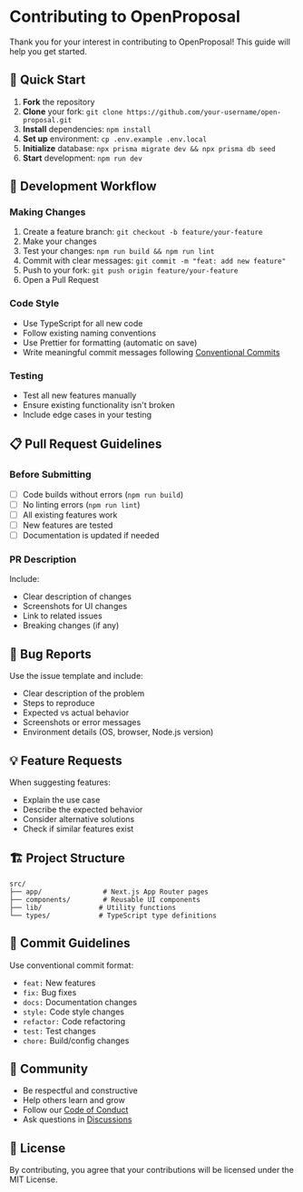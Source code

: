 # Contributing to OpenProposal

Thank you for your interest in contributing to OpenProposal! This guide will help you get started.

## 🚀 Quick Start

1. **Fork** the repository
2. **Clone** your fork: `git clone https://github.com/your-username/open-proposal.git`
3. **Install** dependencies: `npm install`
4. **Set up** environment: `cp .env.example .env.local`
5. **Initialize** database: `npx prisma migrate dev && npx prisma db seed`
6. **Start** development: `npm run dev`

## 🔧 Development Workflow

### Making Changes

1. Create a feature branch: `git checkout -b feature/your-feature`
2. Make your changes
3. Test your changes: `npm run build && npm run lint`
4. Commit with clear messages: `git commit -m "feat: add new feature"`
5. Push to your fork: `git push origin feature/your-feature`
6. Open a Pull Request

### Code Style

- Use TypeScript for all new code
- Follow existing naming conventions
- Use Prettier for formatting (automatic on save)
- Write meaningful commit messages following [Conventional Commits](https://www.conventionalcommits.org/)

### Testing

- Test all new features manually
- Ensure existing functionality isn't broken
- Include edge cases in your testing

## 📋 Pull Request Guidelines

### Before Submitting

- [ ] Code builds without errors (`npm run build`)
- [ ] No linting errors (`npm run lint`)
- [ ] All existing features work
- [ ] New features are tested
- [ ] Documentation is updated if needed

### PR Description

Include:
- Clear description of changes
- Screenshots for UI changes
- Link to related issues
- Breaking changes (if any)

## 🐛 Bug Reports

Use the issue template and include:
- Clear description of the problem
- Steps to reproduce
- Expected vs actual behavior
- Screenshots or error messages
- Environment details (OS, browser, Node.js version)

## 💡 Feature Requests

When suggesting features:
- Explain the use case
- Describe the expected behavior
- Consider alternative solutions
- Check if similar features exist

## 🏗️ Project Structure

```
src/
├── app/               # Next.js App Router pages
├── components/        # Reusable UI components
├── lib/              # Utility functions
└── types/            # TypeScript type definitions
```

## 📝 Commit Guidelines

Use conventional commit format:
- `feat:` New features
- `fix:` Bug fixes
- `docs:` Documentation changes
- `style:` Code style changes
- `refactor:` Code refactoring
- `test:` Test changes
- `chore:` Build/config changes

## 🤝 Community

- Be respectful and constructive
- Help others learn and grow
- Follow our [Code of Conduct](CODE_OF_CONDUCT.md)
- Ask questions in [Discussions](https://github.com/smlab-niser/open-proposal/discussions)

## 📄 License

By contributing, you agree that your contributions will be licensed under the MIT License.
